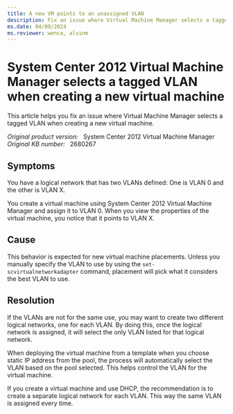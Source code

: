 ```yaml
---
title: A new VM points to an unassigned VLAN
description: Fix an issue where Virtual Machine Manager selects a tagged VLAN when creating a new virtual machine
ms.date: 04/09/2024
ms.reviewer: wenca, alvinm
---
```

# System Center 2012 Virtual Machine Manager selects a tagged VLAN when creating a new virtual machine

This article helps you fix an issue where Virtual Machine Manager selects a tagged VLAN when creating a new virtual machine.

_Original product version:_ &nbsp; System Center 2012 Virtual Machine Manager  
_Original KB number:_ &nbsp; 2680267

## Symptoms

You have a logical network that has two VLANs defined: One is VLAN 0 and the other is VLAN X.

You create a virtual machine using System Center 2012 Virtual Machine Manager and assign it to VLAN 0. When you view the properties of the virtual machine, you notice that it points to VLAN X.

## Cause

This behavior is expected for new virtual machine placements. Unless you manually specify the VLAN to use by using the `set-scvirtualnetworkadapter` command, placement will pick what it considers the best VLAN to use.

## Resolution

If the VLANs are not for the same use, you may want to create two different logical networks, one for each VLAN. By doing this, once the logical network is assigned, it will select the only VLAN listed for that logical network.

When deploying the virtual machine from a template when you choose static IP address from the pool, the process will automatically select the VLAN based on the pool selected. This helps control the VLAN for the virtual machine.

If you create a virtual machine and use DHCP, the recommendation is to create a separate logical network for each VLAN. This way the same VLAN is assigned every time.
